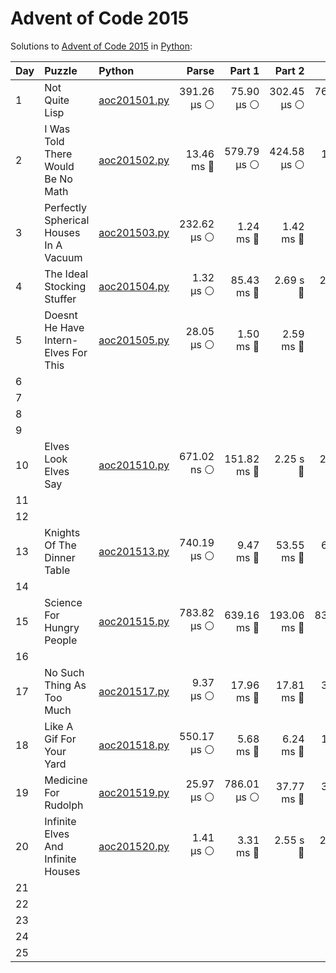 # Advent of Code 2015

Solutions to [Advent of Code 2015](https://adventofcode.com/2015/) in [Python](https://www.python.org/):

| Day  | Puzzle                                 | Python                                                                 |       Parse |      Part 1 |      Part 2 |       Total |
| :--- | :------------------------------------- | :--------------------------------------------------------------------- | ----------: | ----------: | ----------: | ----------: |
| 1    | Not Quite Lisp                         | [aoc201501.py](01_not_quite_lisp/aoc201501.py)                         | 391.26 μs ⚪️ |  75.90 μs ⚪️ | 302.45 μs ⚪️ | 769.60 μs ⚪️ |
| 2    | I Was Told There Would Be No Math      | [aoc201502.py](02_i_was_told_there_would_be_no_math/aoc201502.py)      |  13.46 ms 🔵 | 579.79 μs ⚪️ | 424.58 μs ⚪️ |  14.46 ms 🔵 |
| 3    | Perfectly Spherical Houses In A Vacuum | [aoc201503.py](03_perfectly_spherical_houses_in_a_vacuum/aoc201503.py) | 232.62 μs ⚪️ |   1.24 ms 🔵 |   1.42 ms 🔵 |   2.89 ms 🔵 |
| 4    | The Ideal Stocking Stuffer             | [aoc201504.py](04_the_ideal_stocking_stuffer/aoc201504.py)             |   1.32 μs ⚪️ |  85.43 ms 🔵 |    2.69 s 🔴 |    2.78 s 🔴 |
| 5    | Doesnt He Have Intern-Elves For This   | [aoc201505.py](05_doesnt_he_have_intern-elves_for_this/aoc201505.py)   |  28.05 μs ⚪️ |   1.50 ms 🔵 |   2.59 ms 🔵 |   4.12 ms 🔵 |
| 6    |                                        |                                                                        |             |             |             |             |
| 7    |                                        |                                                                        |             |             |             |             |
| 8    |                                        |                                                                        |             |             |             |             |
| 9    |                                        |                                                                        |             |             |             |             |
| 10   | Elves Look Elves Say                   | [aoc201510.py](10_elves_look_elves_say/aoc201510.py)                   | 671.02 ns ⚪️ | 151.82 ms 🔵 |    2.25 s 🔴 |    2.40 s 🔴 |
| 11   |                                        |                                                                        |             |             |             |             |
| 12   |                                        |                                                                        |             |             |             |             |
| 13   | Knights Of The Dinner Table            | [aoc201513.py](13_knights_of_the_dinner_table/aoc201513.py)            | 740.19 μs ⚪️ |   9.47 ms 🔵 |  53.55 ms 🔵 |  63.76 ms 🔵 |
| 14   |                                        |                                                                        |             |             |             |             |
| 15   | Science For Hungry People              | [aoc201515.py](15_science_for_hungry_people/aoc201515.py)              | 783.82 μs ⚪️ | 639.16 ms 🔵 | 193.06 ms 🔵 | 833.00 ms 🔵 |
| 16   |                                        |                                                                        |             |             |             |             |
| 17   | No Such Thing As Too Much              | [aoc201517.py](17_no_such_thing_as_too_much/aoc201517.py)              |   9.37 μs ⚪️ |  17.96 ms 🔵 |  17.81 ms 🔵 |  35.77 ms 🔵 |
| 18   | Like A Gif For Your Yard               | [aoc201518.py](18_like_a_gif_for_your_yard/aoc201518.py)               | 550.17 μs ⚪️ |   5.68 ms 🔵 |   6.24 ms 🔵 |  12.47 ms 🔵 |
| 19   | Medicine For Rudolph                   | [aoc201519.py](19_medicine_for_rudolph/aoc201519.py)                   |  25.97 μs ⚪️ | 786.01 μs ⚪️ |  37.77 ms 🔵 |  38.58 ms 🔵 |
| 20   | Infinite Elves And Infinite Houses     | [aoc201520.py](20_infinite_elves_and_infinite_houses/aoc201520.py)     |   1.41 μs ⚪️ |   3.31 ms 🔵 |    2.55 s 🔴 |    2.55 s 🔴 |
| 21   |                                        |                                                                        |             |             |             |             |
| 22   |                                        |                                                                        |             |             |             |             |
| 23   |                                        |                                                                        |             |             |             |             |
| 24   |                                        |                                                                        |             |             |             |             |
| 25   |                                        |                                                                        |             |             |             |             |
